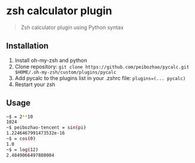 # zsh calculator plugin
> Zsh calculator plugin using Python syntax
## Installation
1. Install oh-my-zsh and python
2. Clone repository: `git clone https://github.com/peibozhao/pycalc.git $HOME/.oh-my-zsh/custom/plugins/pycalc`
3. Add pycalc to the plugins list in your .zshrc file: `plugins=(... pycalc)`
4. Restart your zsh
## Usage
``` bash
~$ = 2**10
1024
~$ peibozhao-tencent = sin(pi)
1.2246467991473532e-16
~$ = cos(0)
1.0
~$ = log(12)
2.4849066497880004
```


